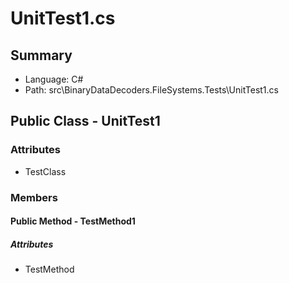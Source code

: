 ﻿# UnitTest1.cs

## Summary

* Language: C#
* Path: src\BinaryDataDecoders.FileSystems.Tests\UnitTest1.cs

## Public Class - UnitTest1

### Attributes

 - TestClass

### Members

#### Public Method - TestMethod1

##### Attributes

 - TestMethod


